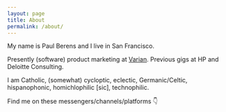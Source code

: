```yaml
---
layout: page
title: About
permalink: /about/
---
```

My name is Paul Berens and I live in San Francisco.

Presently (software) product marketing at <a href="https://www.varian.com/" target="_blank">Varian</a>. Previous gigs at HP and Deloitte Consulting.

I am Catholic, (somewhat) cycloptic, eclectic, Germanic/Celtic, hispanophonic, homichlophilic [sic], technophilic.

Find me on these messengers/channels/platforms &#128071;

<a href="https://angel.co/berens" target="_blank"><i class="fab fa-angellist"></i></a>&nbsp;&nbsp;&nbsp;
<a href="https://keybase.io/berens" target="_blank"><i class="fab fa-keybase"></i></a>&nbsp;&nbsp;&nbsp;
<a href="https://www.linkedin.com/in/berensp/" target="_blank"><i class="fab fa-linkedin-in"></i></a>&nbsp;&nbsp;&nbsp;
<a rel="me" href="https://mastodon.social/@berens" target="_blank"><i class="fab fa-mastodon"></i></a>&nbsp;&nbsp;&nbsp;
<a href="https://signal.org/" target="_blank"><i class="fas fa-signal"></i></a>&nbsp;&nbsp;&nbsp;
<a href="https://status.im/" target="_blank"><i class="fab fa-ethereum"></i></a>&nbsp;&nbsp;&nbsp;
<a href="https://t.me/berensp" target="_blank"><i class="fab fa-telegram-plane"></i></a>&nbsp;&nbsp;&nbsp;
<a href="https://twitter.com/berensp" target="_blank"><i class="fab fa-twitter"></i></a>
